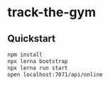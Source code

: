 # track-the-gym

## Quickstart

```bash
npm install
npx lerna bootstrap
npx lerna run start
open localhost:7071/api/online
```
